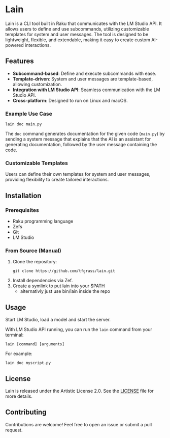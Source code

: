# Lain

Lain is a CLI tool built in Raku that communicates with the LM Studio API. It allows users to define and use subcommands, utilizing customizable templates for system and user messages. The tool is designed to be lightweight, flexible, and extendable, making it easy to create custom AI-powered interactions.

## Features

- **Subcommand-based**: Define and execute subcommands with ease.
- **Template-driven**: System and user messages are template-based, allowing customization.
- **Integration with LM Studio API**: Seamless communication with the LM Studio API.
- **Cross-platform**: Designed to run on Linux and macOS.

### Example Use Case

```
lain doc main.py
```

The `doc` command generates documentation for the given code (`main.py`) by sending a system message that explains that the AI is an assistant for generating documentation, followed by the user message containing the code.

### Customizable Templates

Users can define their own templates for system and user messages, providing flexibility to create tailored interactions.

## Installation

### Prerequisites

- Raku programming language 
- Zefs
- Git
- LM Studio 


### From Source (Manual)

1. Clone the repository:
   ```
   git clone https://github.com/tfgrass/lain.git
   ```
2. Install dependencies via Zef.
3. Create a symlink to put lain into your $PATH
   - alternativly just use bin/lain inside the repo
## Usage
Start LM Studio, load a model and start the server. 

With LM Studio API running, you can run the `lain` command from your terminal:

```
lain [command] [arguments]
```

For example:

```
lain doc myscript.py
```

## License

Lain is released under the Artistic License 2.0. See the [LICENSE](LICENSE) file for more details.

## Contributing

Contributions are welcome! Feel free to open an issue or submit a pull request.
